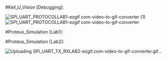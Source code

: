#Keil_U_Vision [Debugging]:

![SPI_UART_PROTOCOLLAB1-ezgif com-video-to-gif-converter (1)](https://github.com/user-attachments/assets/fcd542a6-fa57-474a-924d-d13d7aab920e)
![SPI_UART_PROTOCOLLAB1-ezgif com-video-to-gif-converter](https://github.com/user-attachments/assets/9ba4dabb-d127-4655-ba28-df2389cbfe0f)






#Proteus_Simulation [Lab1]:








#Proteus_Simulation [Lab2]:

![Uploading SPI_UART_TX_RXLAB2-ezgif.com-video-to-gif-converter.gif…]()

